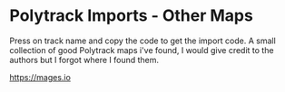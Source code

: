 # Polytrack Imports - Other Maps

Press on track name and copy the code to get the import code.
A small collection of good Polytrack maps i've found, I would give credit to the authors but I forgot where I found them.

https://mages.io

